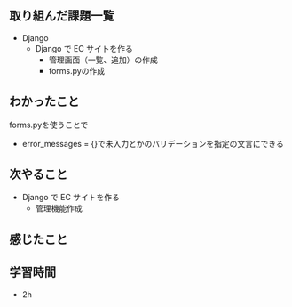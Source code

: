 ## 取り組んだ課題一覧
- Django
  - Django で EC サイトを作る
    - 管理画面（一覧、追加）の作成
    - forms.pyの作成
## わかったこと
forms.pyを使うことで
- error_messages = {}で未入力とかのバリデーションを指定の文言にできる
## 次やること
  - Django で EC サイトを作る<br>
     - 管理機能作成
## 感じたこと

## 学習時間
- 2h